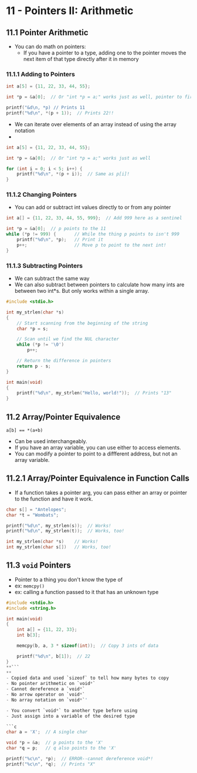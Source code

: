 # 11 - Pointers II: Arithmetic

## 11.1 Pointer Arithmetic

- You can do math on pointers:
  - If you have a pointer to a type, adding one to the pointer moves the next item of that type directly after it in memory
  
### 11.1.1 Adding to Pointers

```c
int a[5] = {11, 22, 33, 44, 55};

int *p = &a[0];  // Or "int *p = a;" works just as well, pointer to first elem in array

printf("&d\n, *p) // Prints 11
printf("%d\n", *(p + 1));  // Prints 22!!
```

- We can iterate over elements of an array instead of using the array notation
-

```c
int a[5] = {11, 22, 33, 44, 55};

int *p = &a[0];  // Or "int *p = a;" works just as well

for (int i = 0; i < 5; i++) {
    printf("%d\n", *(p + i));  // Same as p[i]!
}
```

### 11.1.2 Changing Pointers

- You can add or subtract int values directly to or from any pointer

```c
int a[] = {11, 22, 33, 44, 55, 999};  // Add 999 here as a sentinel

int *p = &a[0];  // p points to the 11
while (*p != 999) {       // While the thing p points to isn't 999
    printf("%d\n", *p);   // Print it
    p++;                  // Move p to point to the next int!
}
```

### 11.1.3 Subtracting Pointers

- We can subtract the same way
- We can also subtract between pointers to calculate how many ints are between two int*s. But only works within a single array.

```c
#include <stdio.h>

int my_strlen(char *s)
{
    // Start scanning from the beginning of the string
    char *p = s;

    // Scan until we find the NUL character
    while (*p != '\0')
        p++;

    // Return the difference in pointers
    return p - s;
}

int main(void)
{
    printf("%d\n", my_strlen("Hello, world!"));  // Prints "13"
}
```

## 11.2 Array/Pointer Equivalence

`a[b] == *(a+b)`

- Can be used interchangeably.
- If you have an array variable, you can use either to access elements.
- You can modify a pointer to point to a diffferent address, but not an array variable.

## 11.2.1 Array/Pointer Equivalence in Function Calls

- If a function takes a pointer arg, you can pass either an array or pointer to the function and have it work.

```c
char s[] = "Antelopes";
char *t = "Wombats";

printf("%d\n", my_strlen(s));  // Works!
printf("%d\n", my_strlen(t));  // Works, too!
```

```c
int my_strlen(char *s)    // Works!
int my_strlen(char s[])   // Works, too!
```

## 11.3 `void` Pointers

- Pointer to a thing you don't know the type of
- ex: `memcpy()`
- ex: calling a function passed to it that has an unknown type

```c
#include <stdio.h>
#include <string.h>

int main(void)
{
    int a[] = {11, 22, 33};
    int b[3];

    memcpy(b, a, 3 * sizeof(int));  // Copy 3 ints of data

    printf("%d\n", b[1]);  // 22
}
**```
**
- Copied data and used `sizeof` to tell how many bytes to copy
- No pointer arithmetic on `void*`
- Cannot dereference a `void*`
- No arrow operator on `void*`
- No array notation on `void*`'

- You convert `void*` to another type before using
- Just assign into a variable of the desired type

```c
char a = 'X';  // A single char

void *p = &a;  // p points to the 'X'
char *q = p;   // q also points to the 'X'

printf("%c\n", *p);  // ERROR--cannot dereference void*!
printf("%c\n", *q);  // Prints "X"
```
